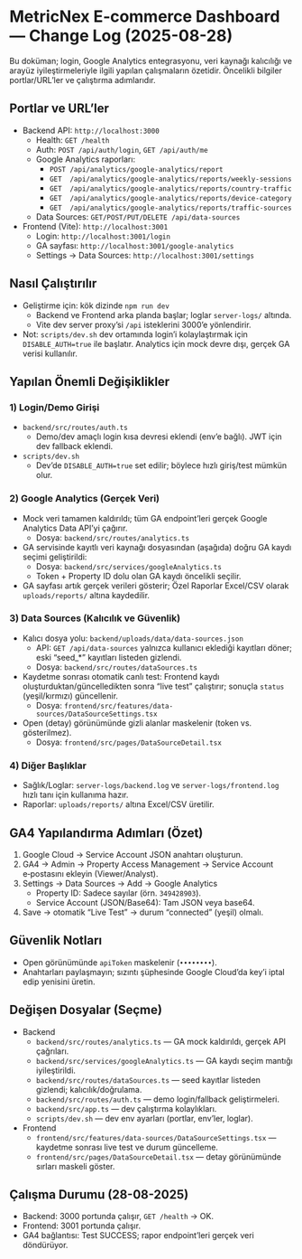 # MetricNex E‑commerce Dashboard — Change Log (2025-08-28)

Bu doküman; login, Google Analytics entegrasyonu, veri kaynağı kalıcılığı ve arayüz iyileştirmeleriyle ilgili yapılan çalışmaların özetidir. Öncelikli bilgiler portlar/URL’ler ve çalıştırma adımlarıdır.

## Portlar ve URL’ler
- Backend API: `http://localhost:3000`
  - Health: `GET /health`
  - Auth: `POST /api/auth/login`, `GET /api/auth/me`
  - Google Analytics raporları:
    - `POST /api/analytics/google-analytics/report`
    - `GET  /api/analytics/google-analytics/reports/weekly-sessions`
    - `GET  /api/analytics/google-analytics/reports/country-traffic`
    - `GET  /api/analytics/google-analytics/reports/device-category`
    - `GET  /api/analytics/google-analytics/reports/traffic-sources`
  - Data Sources: `GET/POST/PUT/DELETE /api/data-sources`
- Frontend (Vite): `http://localhost:3001`
  - Login: `http://localhost:3001/login`
  - GA sayfası: `http://localhost:3001/google-analytics`
  - Settings → Data Sources: `http://localhost:3001/settings`

## Nasıl Çalıştırılır
- Geliştirme için: kök dizinde `npm run dev`
  - Backend ve Frontend arka planda başlar; loglar `server-logs/` altında.
  - Vite dev server proxy’si `/api` isteklerini 3000’e yönlendirir.
- Not: `scripts/dev.sh` dev ortamında login’i kolaylaştırmak için `DISABLE_AUTH=true` ile başlatır. Analytics için mock devre dışı, gerçek GA verisi kullanılır.

## Yapılan Önemli Değişiklikler

### 1) Login/Demo Girişi
- `backend/src/routes/auth.ts`
  - Demo/dev amaçlı login kısa devresi eklendi (env’e bağlı). JWT için dev fallback eklendi.
- `scripts/dev.sh`
  - Dev’de `DISABLE_AUTH=true` set edilir; böylece hızlı giriş/test mümkün olur.

### 2) Google Analytics (Gerçek Veri)
- Mock veri tamamen kaldırıldı; tüm GA endpoint’leri gerçek Google Analytics Data API’yi çağırır.
  - Dosya: `backend/src/routes/analytics.ts`
- GA servisinde kayıtlı veri kaynağı dosyasından (aşağıda) doğru GA kaydı seçimi geliştirildi:
  - Dosya: `backend/src/services/googleAnalytics.ts`
  - Token + Property ID dolu olan GA kaydı öncelikli seçilir.
- GA sayfası artık gerçek verileri gösterir; Özel Raporlar Excel/CSV olarak `uploads/reports/` altına kaydedilir.

### 3) Data Sources (Kalıcılık ve Güvenlik)
- Kalıcı dosya yolu: `backend/uploads/data/data-sources.json`
  - API: `GET /api/data-sources` yalnızca kullanıcı eklediği kayıtları döner; eski “seed_*” kayıtları listeden gizlendi.
  - Dosya: `backend/src/routes/dataSources.ts`
- Kaydetme sonrası otomatik canlı test: Frontend kaydı oluşturduktan/güncelledikten sonra “live test” çalıştırır; sonuçla `status` (yeşil/kırmızı) güncellenir.
  - Dosya: `frontend/src/features/data-sources/DataSourceSettings.tsx`
- Open (detay) görünümünde gizli alanlar maskelenir (token vs. gösterilmez).
  - Dosya: `frontend/src/pages/DataSourceDetail.tsx`

### 4) Diğer Başlıklar
- Sağlık/Loglar: `server-logs/backend.log` ve `server-logs/frontend.log` hızlı tanı için kullanıma hazır.
- Raporlar: `uploads/reports/` altına Excel/CSV üretilir.

## GA4 Yapılandırma Adımları (Özet)
1) Google Cloud → Service Account JSON anahtarı oluşturun.
2) GA4 → Admin → Property Access Management → Service Account e‑postasını ekleyin (Viewer/Analyst).
3) Settings → Data Sources → Add → Google Analytics
   - Property ID: Sadece sayılar (örn. `349428903`).
   - Service Account (JSON/Base64): Tam JSON veya base64.
4) Save → otomatik “Live Test” → durum “connected” (yeşil) olmalı.

## Güvenlik Notları
- Open görünümünde `apiToken` maskelenir (`••••••••`).
- Anahtarları paylaşmayın; sızıntı şüphesinde Google Cloud’da key’i iptal edip yenisini üretin.

## Değişen Dosyalar (Seçme)
- Backend
  - `backend/src/routes/analytics.ts` — GA mock kaldırıldı, gerçek API çağrıları.
  - `backend/src/services/googleAnalytics.ts` — GA kaydı seçim mantığı iyileştirildi.
  - `backend/src/routes/dataSources.ts` — seed kayıtlar listeden gizlendi; kalıcılık/doğrulama.
  - `backend/src/routes/auth.ts` — demo login/fallback geliştirmeleri.
  - `backend/src/app.ts` — dev çalıştırma kolaylıkları.
  - `scripts/dev.sh` — dev env ayarları (portlar, env’ler, loglar).
- Frontend
  - `frontend/src/features/data-sources/DataSourceSettings.tsx` — kaydetme sonrası live test ve durum güncelleme.
  - `frontend/src/pages/DataSourceDetail.tsx` — detay görünümünde sırları maskeli göster.

## Çalışma Durumu (28-08-2025)
- Backend: 3000 portunda çalışır, `GET /health` → OK.
- Frontend: 3001 portunda çalışır.
- GA4 bağlantısı: Test SUCCESS; rapor endpoint’leri gerçek veri döndürüyor.

